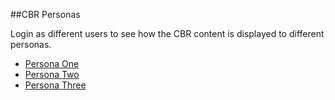##CBR Personas

Login as different users to see how the CBR content is displayed to different personas.

- <a href="javascript:cbr_user_data.login_as_guest_one()" >Persona One</a>
- <a href="javascript:cbr_user_data.login_as_guest_two()" >Persona Two</a>
- <a href="javascript:cbr_user_data.login_as_guest_three()" >Persona Three</a>